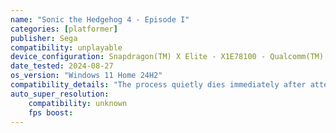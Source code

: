 ```yaml
---
name: "Sonic the Hedgehog 4 - Episode I"
categories: [platformer]
publisher: Sega
compatibility: unplayable
device_configuration: Snapdragon(TM) X Elite - X1E78100 - Qualcomm(TM) Oryon(TM) CPU   3.42 GHz, 16GB RAM
date_tested: 2024-08-27
os_version: "Windows 11 Home 24H2"
compatibility_details: "The process quietly dies immediately after attempting to launch the game. Only the configuration window, should you choose to launch that instead of the actual game, functions."
auto_super_resolution:
    compatibility: unknown
    fps boost: 
---
```


